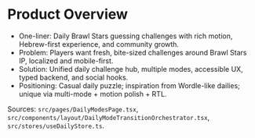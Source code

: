 # Product Overview

- One-liner: Daily Brawl Stars guessing challenges with rich motion, Hebrew-first experience, and community growth.
- Problem: Players want fresh, bite-sized challenges around Brawl Stars IP, localized and mobile-first.
- Solution: Unified daily challenge hub, multiple modes, accessible UX, typed backend, and social hooks.
- Positioning: Casual daily puzzle; inspiration from Wordle-like dailies; unique via multi-mode + motion polish + RTL.

Sources: `src/pages/DailyModesPage.tsx`, `src/components/layout/DailyModeTransitionOrchestrator.tsx`, `src/stores/useDailyStore.ts`. 
